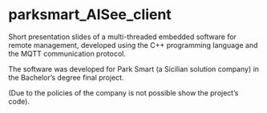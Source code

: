 # parksmart_AISee_client

Short presentation slides of a multi-threaded embedded software for remote management, developed using the C++ programming language and the MQTT communication protocol.

The software was developed for Park Smart (a Sicilian solution company) in the Bachelor’s degree final project.

(Due to the policies of the company is not possible show the project’s code).
